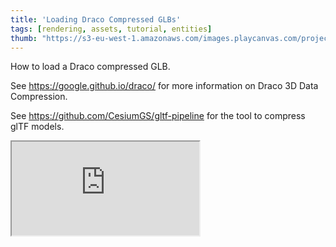 ```yaml
---
title: 'Loading Draco Compressed GLBs'
tags: [rendering, assets, tutorial, entities]
thumb: "https://s3-eu-west-1.amazonaws.com/images.playcanvas.com/projects/12/730372/61CE32-image-75.jpg"
---
```


How to load a Draco compressed GLB. 

See https://google.github.io/draco/ for more information on Draco 3D Data Compression.

See https://github.com/CesiumGS/gltf-pipeline for the tool to compress glTF models.

<div className="iframe-container">
    <iframe src="https://playcanv.as/p/2uU2aYDh/" title="Loading Draco Compressed GLBs" allow="camera; microphone; xr-spatial-tracking; fullscreen" allowfullscreen></iframe>
</div>
